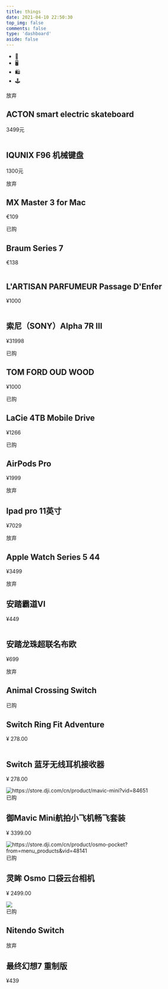 ```yaml
---
title: things
date: 2021-04-10 22:50:30
top_img: false
comments: false
type: 'dashboard'
aside: false
---
```

<script type="text/javascript" src="/js/things/sortable.min.js"></script>
<script type="text/javascript">document.querySelector('#sortable').sortablejs()</script>
<div class="container">
  <div class="wrapper">
    <ul class="sortable__nav nav">
      <li> <a data-sjslink="all" class="nav__link"> 🌿</a> </li>
      <li> <a data-sjslink="数码" class="nav__link"> 🖥</a> </li>
      <li> <a data-sjslink="生活" class="nav__link"> 🛍</a> </li>
      <li> <a data-sjslink="游戏" class="nav__link"> 🕹</a> </li>
    </ul>
    <div id="sortable" class="sjs-default">
      <div data-sjsel="数码">
        <div class="card"> <img class="card__picture" src="https://img-1253324855.cos.ap-chengdu.myqcloud.com/Things/Acton.png" alt="">
        <div class="drop">放弃</div>
          <div class="card-infos">
            <h2 class="card__title">ACTON smart electric skateboard</h2>
            <p class="card__text">3499元</p>
          </div>
        </div>
      </div>
      <div data-sjsel="数码">
        <div class="card"> <img class="card__picture" src="https://img-1253324855.cos.ap-chengdu.myqcloud.com/Things/IMG_4475.JPG" alt="">
          <div class="card-infos">
            <h2 class="card__title">IQUNIX F96 机械键盘</h2>
            <p class="card__text">1300元</p>
          </div>
        </div>
      </div>
      <div data-sjsel="数码">
        <div class="card"> <img class="card__picture" src="https://img-1253324855.cos.ap-chengdu.myqcloud.com/Things/%E6%88%AA%E5%B1%8F2020-07-20%2016.24.01.png" alt="">
          <div class="drop">放弃</div>
          <div class="card-infos">
            <h2 class="card__title">MX Master 3 for Mac</h2>
            <p class="card__text">€109</p>
          </div>
        </div>
      </div>
      <div data-sjsel="生活">
        <div class="card"> <img class="card__picture" src="https://img-1253324855.cos.ap-chengdu.myqcloud.com/Things/814fSnCl0eL._SL1500_.jpg" alt="">
          <div class="stamp">已购</div>
          <div class="card-infos">
            <h2 class="card__title">Braum Series 7</h2>
            <p class="card__text">€138</p>
          </div>
        </div>
      </div>
      <div data-sjsel="生活">
        <div class="card"> <img class="card__picture" src="https://img-1253324855.cos.ap-chengdu.myqcloud.com/myweb/articles/vda/20200529132514.png" alt="">
          <div class="card-infos">
            <h2 class="card__title">L'ARTISAN PARFUMEUR Passage D'Enfer </h2>
            <p class="card__text"> ¥1000</p>
          </div>
        </div>
      </div>
       <div data-sjsel="数码">
        <div class="card"> <img class="card__picture" src="https://img-1253324855.cos.ap-chengdu.myqcloud.com/myweb/articles/vda/20200529132237.png" alt="">
          <div class="card-infos">
            <h2 class="card__title">索尼（SONY）Alpha 7R III</h2>
            <p class="card__text"> ¥31998</p>
          </div>
        </div>
      </div>
      <div data-sjsel="生活">
        <div class="card"> <img class="card__picture" src="https://img-1253324855.cos.ap-chengdu.myqcloud.com/Things/IMG_3871.JPG" alt="">
          <div class="stamp">已购</div>
          <div class="card-infos">
            <h2 class="card__title">TOM FORD OUD WOOD </h2>
            <p class="card__text"> ¥1000</p>
          </div>
        </div>
      </div>
      <div data-sjsel="数码">
        <div class="card"> <img class="card__picture" src="https://img-1253324855.cos.ap-chengdu.myqcloud.com/Things/%E6%88%AA%E5%B1%8F2020-05-08%2015.06.31.png" alt="">
          <div class="stamp">已购</div>
          <div class="card-infos">
            <h2 class="card__title">LaCie 4TB Mobile Drive</h2>
            <p class="card__text"> ¥1266</p>
          </div>
        </div>
      </div>
      <div data-sjsel="数码">
        <div class="card"> <img class="card__picture" src="https://img-1253324855.cos.ap-chengdu.myqcloud.com/Things/%E6%88%AA%E5%B1%8F2020-05-08%2015.01.39.png" alt="">
          <div class="stamp">已购</div>
          <div class="card-infos">
            <h2 class="card__title">AirPods Pro</h2>
            <p class="card__text"> ¥1999</p>
          </div>
        </div>
      </div>
      <div data-sjsel="数码">
        <div class="card"> <img class="card__picture" src="https://img-1253324855.cos.ap-chengdu.myqcloud.com/Things/%E6%88%AA%E5%B1%8F2020-05-08%2014.59.45.png" alt="">
          <div class="drop">放弃</div>
          <div class="card-infos">
            <h2 class="card__title">Ipad pro 11英寸</h2>
            <p class="card__text"> ¥7029</p>
          </div>
        </div>
      </div>
      <div data-sjsel="数码">
        <div class="card"> <img class="card__picture" src="https://img-1253324855.cos.ap-chengdu.myqcloud.com/Things/%E6%88%AA%E5%B1%8F2020-05-08%2014.59.16.png" alt="">
          <div class="drop">放弃</div>
          <div class="card-infos">
            <h2 class="card__title">Apple Watch Series 5 44</h2>
            <p class="card__text"> ¥3499</p>
          </div>
        </div>
      </div>
      <div data-sjsel="生活">
        <div class="card"> <img class="card__picture" src="https://img-1253324855.cos.ap-chengdu.myqcloud.com/Things/IMG_3612.JPG" alt="">
         <div class="drop">放弃</div>
          <div class="card-infos">
            <h2 class="card__title">安踏霸道VI</h2>
            <p class="card__text"> ¥449</p>
          </div>
        </div>
      </div>
      <div data-sjsel="生活">
        <div class="card"> <img class="card__picture" src="https://img-1253324855.cos.ap-chengdu.myqcloud.com/Things/IMG_3614.JPG" alt="">
          <div class="card-infos">
            <h2 class="card__title">安踏龙珠超联名布欧</h2>
            <p class="card__text"> ¥699</p>
          </div>
        </div>
      </div>
      <div data-sjsel="游戏">
        <div class="card"> <img class="card__picture" src="https://img-1253324855.cos.ap-chengdu.myqcloud.com/Things/maxresdefault.jpg" alt="">
        <div class="drop">放弃</div>
          <div class="card-infos">
            <h2 class="card__title">Animal Crossing Switch</h2>
            <p class="card__text"></p>
          </div>
        </div>
      </div>
      <div data-sjsel="游戏">
        <div class="card"> <img class="card__picture" src="https://img-1253324855.cos.ap-chengdu.myqcloud.com/Things/Switch_RingFitAdventure_1200x675.jpg" alt="">
          <div class="stamp">已购</div>
          <div class="card-infos">
            <h2 class="card__title">Switch Ring Fit Adventure</h2>
            <p class="card__text"> ¥ 278.00 </p>
          </div>
        </div>
      </div>
      <div data-sjsel="数码">
        <div class="card"> <img class="card__picture" src="https://img-1253324855.cos.ap-chengdu.myqcloud.com/Things/IMG_3593.JPG" alt="">
          <div class="card-infos">
            <h2 class="card__title">Switch 蓝牙无线耳机接收器</h2>
            <p class="card__text"> ¥ 278.00 </p>
          </div>
        </div>
      </div>
      <div data-sjsel="数码">
        <div class="card"> 
          <img class="card__picture" src="https://img-1253324855.cos.ap-chengdu.myqcloud.com/Things/389f9463741977fb6e40a4aa586cd0d0%40medium.jpg" alt="https://store.dji.com/cn/product/mavic-mini?vid=84651">
          <div class="stamp">已购</div>
          <div class="card-infos">
            <h2 class="card__title">御Mavic Mini航拍小飞机畅飞套装</h2>
             <p class="card__text"> ¥ 3399.00 </p>
          </div>
        </div>
      </div>
      <div data-sjsel="数码">
        <div class="card"> <img class="card__picture" src="https://img-1253324855.cos.ap-chengdu.myqcloud.com/Things/medium_10889e36-4ebd-4e9a-8c28-6a7d5f39a178.jpg" alt="https://store.dji.com/cn/product/osmo-pocket?from=menu_products&vid=48141">
           <div class="stamp">已购</div>
          <div class="card-infos">
            <h2 class="card__title">灵眸 Osmo 口袋云台相机</h2>
            <p class="card__text"> ¥ 2499.00 </p>
          </div>
        </div>
      </div>
      <div data-sjsel="数码">
        <div class="card"> <img class="card__picture" src="https://img-1253324855.cos.ap-chengdu.myqcloud.com/Things/71ivrWiYkLL._SL1500_.jpg">
           <div class="stamp">已购</div>
          <div class="card-infos">
            <h2 class="card__title">Nitendo Switch</h2>
            <p class="card__text"></p>
          </div>
        </div>
      </div>
      <div data-sjsel="游戏">
        <div class="card"> <img class="card__picture" src="https://img-1253324855.cos.ap-chengdu.myqcloud.com/myweb/articles/vda/20200529133936.png" alt="">
          <div class="drop">放弃</div>
          <div class="card-infos">
            <h2 class="card__title">最终幻想7 重制版 </h2>
            <p class="card__text"> ¥439</p>
          </div>
        </div>
      </div>
    </div>
  </div>
</div>
</div>